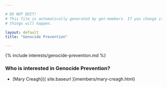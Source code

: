 ```yaml
---

# DO NOT EDIT!
# This file is automatically generated by get-members. If you change it, bad
# things will happen.

layout: default
title: "Genocide Prevention"

---
```


{% include interests/genocide-prevention.md %}

### Who is interested in Genocide Prevention?


* [Mary Creagh]({ site.baseurl }}members/mary-creagh.html)
